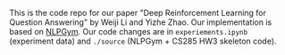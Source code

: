 This is the code repo for our paper "Deep Reinforcement Learning for Question Answering" by Weiji Li and Yizhe Zhao. Our implementation is based on [NLPGym](https://github.com/rajcscw/nlp-gym). Our code changes are in `experiements.ipynb` (experiment data) and `./source` (NLPGym + CS285 HW3 skeleton code).